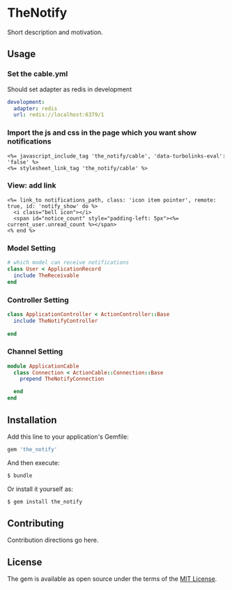 # TheNotify
Short description and motivation.

## Usage
### Set the cable.yml
Should set adapter as redis in development
```yaml
development:
  adapter: redis
  url: redis://localhost:6379/1
```

### Import the js and css in the page which you want show notifications
```erb
<%= javascript_include_tag 'the_notify/cable', 'data-turbolinks-eval': 'false' %>
<%= stylesheet_link_tag 'the_notify/cable' %>
```

### View: add link
```erb
<%= link_to notifications_path, class: 'icon item pointer', remote: true, id: 'notify_show' do %>
  <i class="bell icon"></i>
  <span id="notice_count" style="padding-left: 5px"><%= current_user.unread_count %></span>
<% end %>
```

### Model Setting
```ruby
# which model can receive notifications
class User < ApplicationRecord
  include TheReceivable
end

```

### Controller Setting
```ruby
class ApplicationController < ActionController::Base
  include TheNotifyController
  
end
```

### Channel Setting
```ruby
module ApplicationCable
  class Connection < ActionCable::Connection::Base
    prepend TheNotifyConnection

  end
end
```


## Installation
Add this line to your application's Gemfile:

```ruby
gem 'the_notify'
```

And then execute:
```bash
$ bundle
```

Or install it yourself as:
```bash
$ gem install the_notify
```

## Contributing
Contribution directions go here.

## License
The gem is available as open source under the terms of the [MIT License](http://opensource.org/licenses/MIT).
